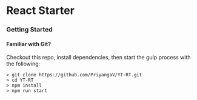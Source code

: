 # React Starter

### Getting Started

#### Familiar with Git?
Checkout this repo, install dependencies, then start the gulp process with the following:

```
> git clone https://github.com/PriyangaV/YT-RT.git
> cd YT-RT
> npm install
> npm run start
```

